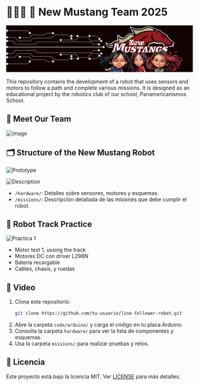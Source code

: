 # 🤖🇵🇦 🐎 New Mustang Team 2025
![](https://github.com/NewMustangAlpha/MustangEngineering/blob/main/Header%20NewMustang.png)

This repository contains the development of a robot that uses sensors and motors to follow a path and complete various missions. It is designed as an educational project by the robotics club of our school, Panamericanismos School.

## 🔧 Meet Our Team
![image](https://github.com/user-attachments/assets/e9d0d6ec-df29-4fcf-a35b-6f96b8ec7968)



## 🗂 Structure of the New Mustang Robot

![Prototype](https://github.com/user-attachments/assets/6cb657ea-4d41-4950-802b-88867fec96a3)

![Description](https://github.com/user-attachments/assets/f36fc052-006d-41dc-aaa5-b2d17daf594e)



- `/hardware/`: Detalles sobre sensores, motores y esquemas.
- `/missions/`: Descripción detallada de las misiones que debe cumplir el robot.

## 🧠 Robot Track Practice

![Practica 1](https://github.com/user-attachments/assets/5baccd80-f7df-46b7-9d30-8d77ae804253)

- Motor test 1, ussing the track
- Motores DC con driver L298N
- Batería recargable
- Cables, chasis, y ruedas

## 🚀 Video

1. Clona este repositorio:
   ```bash
   git clone https://github.com/tu-usuario/line-follower-robot.git
   ```
2. Abre la carpeta `code/arduino/` y carga el código en tu placa Arduino.
3. Consulta la carpeta `hardware/` para ver la lista de componentes y esquemas.
4. Usa la carpeta `missions/` para realizar pruebas y retos.

## 📄 Licencia

Este proyecto está bajo la licencia MIT. Ver [LICENSE](LICENSE) para más detalles.
